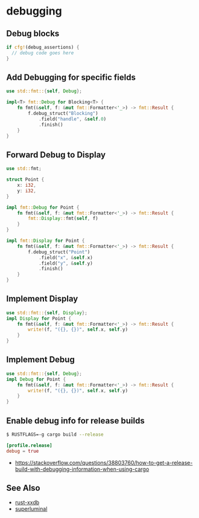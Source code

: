 # debugging

## Debug blocks
```rust
if cfg!(debug_assertions) {
  // debug code goes here
}
```

## Add Debugging for specific fields
```rust
use std::fmt::{self, Debug};

impl<T> fmt::Debug for Blocking<T> {
    fn fmt(&self, f: &mut fmt::Formatter<'_>) -> fmt::Result {
        f.debug_struct("Blocking")
            .field("handle", &self.0)
            .finish()
    }
}
```

## Forward Debug to Display
```rust
use std::fmt;

struct Point {
    x: i32,
    y: i32,
}

impl fmt::Debug for Point {
    fn fmt(&self, f: &mut fmt::Formatter<'_>) -> fmt::Result {
        fmt::Display::fmt(self, f)
    }
}

impl fmt::Display for Point {
    fn fmt(&self, f: &mut fmt::Formatter<'_>) -> fmt::Result {
        f.debug_struct("Point")
            .field("x", &self.x)
            .field("y", &self.y)
            .finish()
    }
}
```

## Implement Display
```rust
use std::fmt::{self, Display};
impl Display for Point {
    fn fmt(&self, f: &mut fmt::Formatter<'_>) -> fmt::Result {
        write!(f, "({}, {})", self.x, self.y)
    }
}
```

## Implement Debug
```rust
use std::fmt::{self, Debug};
impl Debug for Point {
    fn fmt(&self, f: &mut fmt::Formatter<'_>) -> fmt::Result {
        write!(f, "({}, {})", self.x, self.y)
    }
}
```

## Enable debug info for release builds
```sh
$ RUSTFLAGS=-g cargo build --release
```

```toml
[profile.release]
debug = true
```
- https://stackoverflow.com/questions/38803760/how-to-get-a-release-build-with-debugging-information-when-using-cargo

## See Also
- [rust-xxdb](https://michaelwoerister.github.io/2015/03/27/rust-xxdb.html)
- [superluminal](https://superluminal.eu/)
